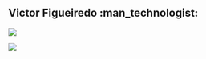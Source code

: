 <!-- ### Hi there 👋
**vcfooficial/vcfooficial** is a ✨ _special_ ✨ repository because its `README.md` (this file) appears on your GitHub profile.

Here are some ideas to get you started:

- 🔭 I’m currently working on ...
- 🌱 I’m currently learning ...
- 👯 I’m looking to collaborate on ...
- 🤔 I’m looking for help with ...
- 💬 Ask me about ...
- 📫 How to reach me: ...
- 😄 Pronouns: ...
- ⚡ Fun fact: ...
-->
<h2> Victor Figueiredo :man_technologist:</h2> 
<div><a href="mailto:vcfooficial@gmail.com"><img src="https://img.shields.io/badge/Gmail-D14836?style=for-the-badge&logo=gmail&logoColor=white" ></a>

<a href="http://www.linkedin.com/in/vcfo"><img src="https://img.shields.io/badge/LinkedIn-0077B5?style=for-the-badge&logo=linkedin&logoColor=white" ></a> </div>
